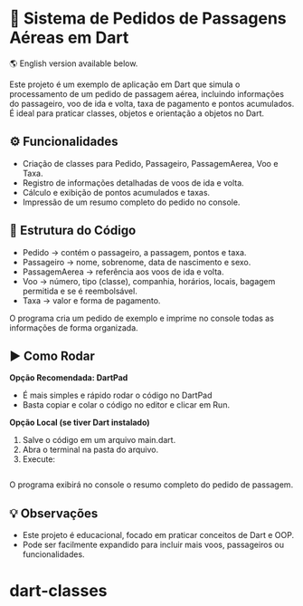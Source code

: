 # 🛫 Sistema de Pedidos de Passagens Aéreas em Dart

🌎 English version available below.

Este projeto é um exemplo de aplicação em Dart que simula o processamento de um pedido de passagem aérea, incluindo informações do passageiro, voo de ida e volta, taxa de pagamento e pontos acumulados. É ideal para praticar classes, objetos e orientação a objetos no Dart.

## ⚙️ Funcionalidades

- Criação de classes para Pedido, Passageiro, PassagemAerea, Voo e Taxa.
- Registro de informações detalhadas de voos de ida e volta.
- Cálculo e exibição de pontos acumulados e taxas.
- Impressão de um resumo completo do pedido no console.

## 📝 Estrutura do Código

- Pedido → contém o passageiro, a passagem, pontos e taxa.
- Passageiro → nome, sobrenome, data de nascimento e sexo.
- PassagemAerea → referência aos voos de ida e volta.
- Voo → número, tipo (classe), companhia, horários, locais, bagagem permitida e se é reembolsável.
- Taxa → valor e forma de pagamento.

O programa cria um pedido de exemplo e imprime no console todas as informações de forma organizada.

## ▶️ Como Rodar

**Opção Recomendada: DartPad**

- É mais simples e rápido rodar o código no DartPad
- Basta copiar e colar o código no editor e clicar em Run.

**Opção Local (se tiver Dart instalado)**

1. Salve o código em um arquivo main.dart.
2. Abra o terminal na pasta do arquivo.
3. Execute:

```dart run main.dart
```

O programa exibirá no console o resumo completo do pedido de passagem.

## 💡 Observações

- Este projeto é educacional, focado em praticar conceitos de Dart e OOP.
- Pode ser facilmente expandido para incluir mais voos, passageiros ou funcionalidades.
# dart-classes
